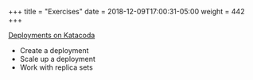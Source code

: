 +++
title = "Exercises"
date = 2018-12-09T17:00:31-05:00
weight = 442
+++

[Deployments on Katacoda](https://www.katacoda.com/contino/courses/kubernetes/basic-deployments)

* Create a deployment
* Scale up a deployment
* Work with replica sets


